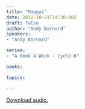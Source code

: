 ```yaml
---
title: "Haggai"
date: 2012-10-21T14:30:00Z
draft: false
author: "Andy Barnard"
speakers:
- "Andy Barnard"

series:
- "A Book A Week - Cycle 6"

books:

topics:

---
```

[Download audio.](https://s3.amazonaws.com/highway/sermons/2012_10/21_Haggai.mp3)